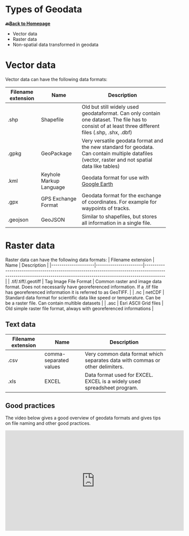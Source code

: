 # Types of Geodata


__🔙[Back to Homepage](/content/intro.md)__

* Vector data
* Raster data
* Non-spatial data transformed in geodata

# Vector data

Vector data can have the following data formats:

| Filename extension | Name                    | Description                                                                                                                                         |
|--------------------|-------------------------|-----------------------------------------------------------------------------------------------------------------------------------------------------|
| .shp               | Shapefile               | Old but still widely used geodataformat. Can only contain one dataset. The file has to consist of at least three different files (.shp, .shx, .dbf) |
| .gpkg              | GeoPackage              | Very versatile geodata format and the new standard for geodata. Can contain multiple datafiles (vector, raster and not spatial data like tables)    |
| .kml               | Keyhole Markup Language | Geodata format for use with [Google Earth]( https://earth.google.com/web/)                                                                          |
| .gpx               | GPS Exchange Format     | Geodata format for the exchange of coordinates. For example for waypoints of tracks.                                                                |
| .geojson           | GeoJSON                 | Similar to shapefiles, but stores all information in a single file.                                                                                 |

# Raster data 

Raster data can have the following data formats:
| Filename extension  | Name                  | Description                                                                                                                                                          |
|---------------------|-----------------------|----------------------------------------------------------------------------------------------------------------------------------------------------------------------|
| .tif/.tiff/.geotiff | Tag Image File Format | Common raster and image data format. Does not necessarily have georeferenced information. If a .tif file has georeferenced information it is referred to as GeoTIFF. |
| .nc                 | netCDF                | Standard data format for scientific data like speed or temperature. Can be be a raster file. Can contain multible datasets                                           |
| .asc                | Esri ASCII Grid files | Old simple raster file format, always with georeferenced informations                                                                                                |

## Text data

 Filename extension| Name | Description |
| ----- | --- | --- |
|.csv|comma-separated values|Very common data format which separates data with commas or other delimiters.|
|.xls|EXCEL|Data format used for EXCEL. EXCEL is a widely used spreadsheet program.|

## Good practices

The video below gives a good overview of geodata formats and gives tips on file naming and other good practices.

<iframe width="560" height="315" src="https://www.youtube.com/embed/kggwFZHXCl4?si=i2lLEo0u0wGdB759" title="YouTube video player" frameborder="0" allow="accelerometer; autoplay; clipboard-write; encrypted-media; gyroscope; picture-in-picture; web-share" allowfullscreen></iframe>